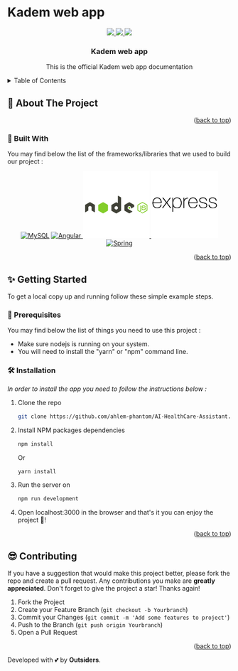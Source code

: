 #  Kadem web app
<div id="top" align="center">
 

  
 

  <a href="/issues">
    <img src="https://img.shields.io/github/issues/rayen-creator/Mini_Project.svg?style=for-the-badge"/>
  </a>

  <a href="https://github.com/rayen-creator/Mini_Project/stargazers">
    <img src="https://img.shields.io/github/stars/rayen-creator/Mini_Project.svg?style=for-the-badge"/>
  </a>
   <a href="https://github.com/rayen-creator/Mini_Project/network/members">
      <img src="https://img.shields.io/github/forks/ahlem-phantom/AI-HealthCare-Assistant.svg?style=for-the-badge"/>
    </a>
  </div>
<h3 align="center">Kadem web app</h3>
  
  <p align="center">
This is the official Kadem web app documentation <br/>
  </p>

 </div>

  
  <!-- TABLE OF CONTENTS -->
<details>
  <summary>Table of Contents</summary>
  <ol>
    <li>
      <a href="#-about-the-project">About The Project</a>
      <ul>
        <li><a href="#-built-with">Built With</a></li>
      </ul>
    </li>
    <li>
      <a href="#-getting-started">Getting Started</a>
      <ul>
        <li><a href="#-prerequisites">Prerequisites</a></li>
        <li><a href="#-installation">Installation</a></li>
      </ul>
    </li>
    <li><a href="#-contributing">Contributing</a></li>


  </ol>
</details>

## 📃 About The Project









<p align="right">(<a href="#top">back to top</a>)</p>

### 🚀 Built With

 You may find below the list of the frameworks/libraries that we used to build our project :
<br/>


  <div align="center">
	
<a href="https://dev.mysql.com/" title="MySQL">
  <img src="https://github.com/get-icon/geticon/raw/master/icons/mysql.svg" alt="MySQL" width="150" height="150"></a>

	
 <a href="https://angular.io/" title="Angular">
   <img src="https://github.com/get-icon/geticon/raw/master/icons/angular-icon.svg" alt="Angular" width="150" height="150">
  </a>

	
  <a href="https://nodejs.org/en/">
    <img src="https://github.com/devicons/devicon/blob/master/icons/nodejs/nodejs-original-wordmark.svg" title="NodeJS" alt="NodeJS" width="150" height="150"/>
 </a>
  <a href="http://expressjs.com/">
    <img src="https://github.com/devicons/devicon/blob/master/icons/express/express-original-wordmark.svg" title="ExpressJS" alt="ExpressJS" width="150" height="150"/>
    </a>
  
 <a href="https://spring.io/" title="Spring">
   <img src="https://github.com/get-icon/geticon/raw/master/icons/spring.svg" alt="Spring" width="150" height="150"></a>

  </a>
  </div>
  
<p align="right">(<a href="#top">back to top</a>)</p>



<!-- GETTING STARTED -->
## ✨ Getting Started
To get a local copy up and running follow these simple example steps.

### 🚧 Prerequisites

You may find below the list of things you need to use this project :
* Make sure nodejs is running on your system.
* You will need to install the "yarn" or "npm" command line.

### 🛠 Installation

_In order to install the app you need to follow the instructions below :_

1. Clone the repo
   ```sh
   git clone https://github.com/ahlem-phantom/AI-HealthCare-Assistant.git
   ```
2. Install NPM packages dependencies 
   ```sh
   npm install 
   ```
   Or 
   
    ```sh
   yarn install 
   ```
   
3. Run the server on 
   ```sh
   npm run development
   ```
4. Open localhost:3000 in the browser and that's it you can enjoy the project 🎉!

 

<p align="right">(<a href="#top">back to top</a>)</p>






<!-- CONTRIBUTING -->
## 😎 Contributing

If you have a suggestion that would make this project better, please fork the repo and create a pull request. Any contributions you make are **greatly appreciated**.
Don't forget to give the project a star! Thanks again!

1. Fork the Project
2. Create your Feature Branch (`git checkout -b Yourbranch`)
3. Commit your Changes (`git commit -m 'Add some features to project'`)
4. Push to the Branch (`git push origin Yourbranch`)
5. Open a Pull Request

<p align="right">(<a href="#top">back to top</a>)</p>





<!-- MARKDOWN LINKS & IMAGES -->
<!-- https://www.markdownguide.org/basic-syntax/#reference-style-links -->

Developed with 💕 by **Outsiders**.
